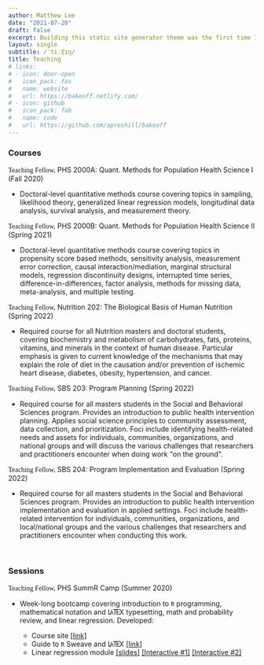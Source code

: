 ```yaml
---
author: Matthew Lee
date: "2021-07-20"
draft: false
excerpt: Building this static site generator theme was the first time I used an Atomic (or Functional) CSS system like Tachyons. It’s a design system that provides very small (which means fast) CSS modules that you can use in your HTML.
layout: single
subtitle: /ˈtiːʧɪŋ/
title: Teaching
# links:
# - icon: door-open
#   icon_pack: fas
#   name: website
#   url: https://bakeoff.netlify.com/
# - icon: github
#   icon_pack: fab
#   name: code
#   url: https://github.com/apreshill/bakeoff
---
```


<style>
.tex sub, .latex sub, .latex sup {
  text-transform: uppercase;
}

.tex sub, .latex sub {
  vertical-align: -0.01ex;
  margin-left: -0.1667em;
  margin-right: -0.125em;
}

.tex, .latex, .tex sub, .latex sub {
  font-size: 1em;
}

.latex sup {
  font-size: 0.85em;
  vertical-align: 0.01em;
  margin-left: -0.36em;
  margin-right: -0.15em;
}
</style>

### Courses

<span style="font-family:Metropolis-SB">Teaching Fellow,</span> PHS 2000A: Quant. Methods for Population Health Science I (Fall 2020)

*  Doctoral-level quantitative methods course covering topics in sampling, likelihood theory, generalized linear regression models, longitudinal data analysis, survival analysis, and measurement theory.


<span style="font-family:Metropolis-SB">Teaching Fellow,</span> PHS 2000B: Quant. Methods for Population Health Science II (Spring 2021)

*  Doctoral-level quantitative methods course covering topics in propensity score based methods, sensitivity analysis, measurement error correction, causal interaction/mediation, marginal structural models, regression discontinuity designs, interrupted time series, difference-in-differences, factor analysis, methods for missing data, meta-analysis, and multiple testing.  


<span style="font-family:Metropolis-SB">Teaching Fellow,</span> Nutrition 202: The Biological Basis of Human Nutrition (Spring 2022)

*  Required course for all Nutrition masters and doctoral students, covering biochemistry and metabolism of carbohydrates, fats, proteins, vitamins, and minerals in the context of human disease. Particular emphasis is given to current knowledge of the mechanisms that may explain the role of diet in the causation and/or prevention of ischemic heart disease, diabetes, obesity, hypertension, and cancer.

<span style="font-family:Metropolis-SB">Teaching Fellow,</span> SBS 203: Program Planning (Spring 2022)

*  Required course for all masters students in the Social and Behavioral Sciences program. Provides an introduction to public health intervention planning.  Applies social science principles to community assessment, data collection, and prioritization.  Foci include identifying health-related needs and assets for individuals, communities, organizations, and national groups and will discuss the various challenges that researchers and practitioners encounter when doing work "on the ground".

<span style="font-family:Metropolis-SB">Teaching Fellow,</span> SBS 204: Program Implementation and Evaluation (Spring 2022)

*  Required course for all masters students in the Social and Behavioral Sciences program. Provides an introduction to public health intervention implementation and evaluation in applied settings. Foci include health-related intervention for individuals, communities, organizations, and local/national groups and the various challenges that researchers and practitioners encounter when conducting this work.



<br>


### Sessions

<span style="font-family:Metropolis-SB">Teaching Fellow,</span> PHS SummR Camp (Summer 2020)

* Week-long bootcamp covering introduction to `R` programming, mathematical notation and <span class="latex">L<sup>a</sup>T<sub>e</sub>X</span> typesetting, math and probability review, and linear regression. Developed:

    * Course site [[link]](https://phs-summr2020.netlify.app/)
    * Guide to `R` Sweave and <span class="latex">L<sup>a</sup>T<sub>e</sub>X</span> [[link]](https://phs-summr2020.netlify.app/sweave-guide/guide.pdf)
    * Linear regression module [[slides]](https://phs-summr2020.netlify.app/regressionslides/slides.html#1) [[Interactive #1]](https://phs-summr2020.netlify.app/regressionex1/) [[Interactive #2]](https://phs-summr2020.netlify.app/regressionex2/)


<br><br><br>






